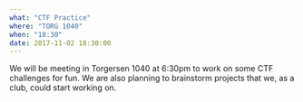 ```yaml
---
what: "CTF Practice"
where: "TORG 1040"
when: "18:30"
date: 2017-11-02 18:30:00
---
```


We will be meeting in Torgersen 1040 at 6:30pm to work on some CTF challenges for fun. We are also planning to brainstorm projects that we, as a club, could start working on.
